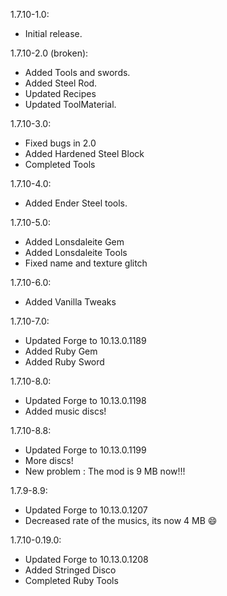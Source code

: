 1.7.10-1.0:
+ Initial release.
 
1.7.10-2.0 (broken):
+ Added Tools and swords.
+ Added Steel Rod.
+ Updated Recipes
+ Updated ToolMaterial.

1.7.10-3.0:
+ Fixed bugs in 2.0
+ Added Hardened Steel Block
+ Completed Tools

1.7.10-4.0:
+ Added Ender Steel tools.

1.7.10-5.0:
+ Added Lonsdaleite Gem
+ Added Lonsdaleite Tools
+ Fixed name and texture glitch

1.7.10-6.0:
+ Added Vanilla Tweaks

1.7.10-7.0:
+ Updated Forge to 10.13.0.1189
+ Added Ruby Gem
+ Added Ruby Sword

1.7.10-8.0:
+ Updated Forge to 10.13.0.1198
+ Added music discs!

1.7.10-8.8:
+ Updated Forge to 10.13.0.1199
+ More discs!
+ New problem : The mod is 9 MB now!!!

1.7.9-8.9:
+ Updated Forge to 10.13.0.1207
+ Decreased rate of the musics, its now 4 MB :smile:

1.7.10-0.19.0:
+ Updated Forge to 10.13.0.1208
+ Added Stringed Disco
+ Completed Ruby Tools
